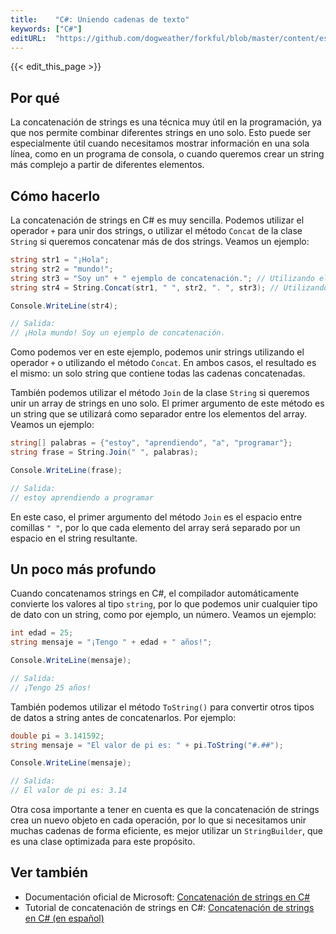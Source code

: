 ```yaml
---
title:    "C#: Uniendo cadenas de texto"
keywords: ["C#"]
editURL:  "https://github.com/dogweather/forkful/blob/master/content/es/c-sharp/concatenating-strings.md"
---
```


{{< edit_this_page >}}

## Por qué

La concatenación de strings es una técnica muy útil en la programación, ya que nos permite combinar diferentes strings en uno solo. Esto puede ser especialmente útil cuando necesitamos mostrar información en una sola línea, como en un programa de consola, o cuando queremos crear un string más complejo a partir de diferentes elementos.

## Cómo hacerlo

La concatenación de strings en C# es muy sencilla. Podemos utilizar el operador `+` para unir dos strings, o utilizar el método `Concat` de la clase `String` si queremos concatenar más de dos strings. Veamos un ejemplo:

```C#
string str1 = "¡Hola";
string str2 = "mundo!";
string str3 = "Soy un" + " ejemplo de concatenación."; // Utilizando el operador '+'
string str4 = String.Concat(str1, " ", str2, ". ", str3); // Utilizando el método 'Concat'

Console.WriteLine(str4);

// Salida:
// ¡Hola mundo! Soy un ejemplo de concatenación.
```

Como podemos ver en este ejemplo, podemos unir strings utilizando el operador `+` o utilizando el método `Concat`. En ambos casos, el resultado es el mismo: un solo string que contiene todas las cadenas concatenadas.

También podemos utilizar el método `Join` de la clase `String` si queremos unir un array de strings en uno solo. El primer argumento de este método es un string que se utilizará como separador entre los elementos del array. Veamos un ejemplo:

```C#
string[] palabras = {"estoy", "aprendiendo", "a", "programar"};
string frase = String.Join(" ", palabras);

Console.WriteLine(frase);

// Salida:
// estoy aprendiendo a programar
```

En este caso, el primer argumento del método `Join` es el espacio entre comillas `" "`, por lo que cada elemento del array será separado por un espacio en el string resultante.

## Un poco más profundo

Cuando concatenamos strings en C#, el compilador automáticamente convierte los valores al tipo `string`, por lo que podemos unir cualquier tipo de dato con un string, como por ejemplo, un número. Veamos un ejemplo:

```C#
int edad = 25;
string mensaje = "¡Tengo " + edad + " años!";

Console.WriteLine(mensaje);

// Salida:
// ¡Tengo 25 años!
```

También podemos utilizar el método `ToString()` para convertir otros tipos de datos a string antes de concatenarlos. Por ejemplo:

```C#
double pi = 3.141592;
string mensaje = "El valor de pi es: " + pi.ToString("#.##");

Console.WriteLine(mensaje);

// Salida:
// El valor de pi es: 3.14
```

Otra cosa importante a tener en cuenta es que la concatenación de strings crea un nuevo objeto en cada operación, por lo que si necesitamos unir muchas cadenas de forma eficiente, es mejor utilizar un `StringBuilder`, que es una clase optimizada para este propósito.

## Ver también

- Documentación oficial de Microsoft: [Concatenación de strings en C#](https://docs.microsoft.com/es-es/dotnet/csharp/programming-guide/strings/concatenation-of-strings)
- Tutorial de concatenación de strings en C#: [Concatenación de strings en C# (en español)](https://www.leoykuantu.com/2016/03/insertar-valores-de-tipos-de-datos.html)